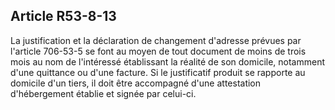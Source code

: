 Article R53-8-13
----
La justification et la déclaration de changement d'adresse prévues par l'article
706-53-5 se font au moyen de tout document de moins de trois mois au nom de
l'intéressé établissant la réalité de son domicile, notamment d'une quittance ou
d'une facture. Si le justificatif produit se rapporte au domicile d'un tiers, il
doit être accompagné d'une attestation d'hébergement établie et signée par
celui-ci.
